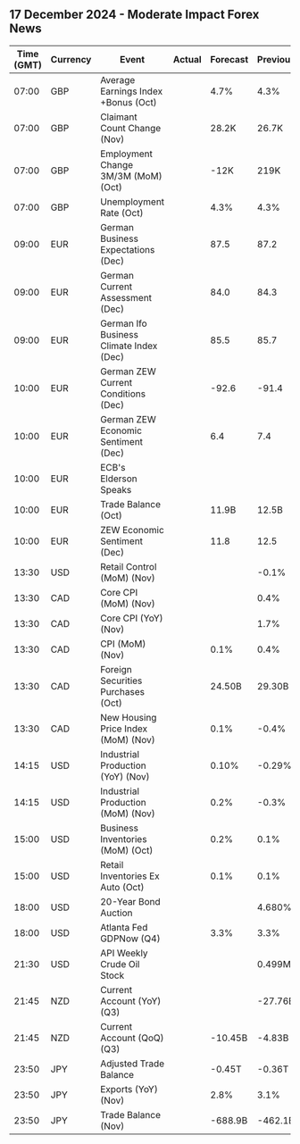 ## 17 December 2024 - Moderate Impact Forex News

| Time (GMT) | Currency | Event | Actual | Forecast | Previous |
|------|----------|-------|--------|----------|----------|
| 07:00 | GBP | Average Earnings Index +Bonus (Oct) |  | 4.7% | 4.3% |
| 07:00 | GBP | Claimant Count Change (Nov) |  | 28.2K | 26.7K |
| 07:00 | GBP | Employment Change 3M/3M (MoM) (Oct) |  | -12K | 219K |
| 07:00 | GBP | Unemployment Rate (Oct) |  | 4.3% | 4.3% |
| 09:00 | EUR | German Business Expectations (Dec) |  | 87.5 | 87.2 |
| 09:00 | EUR | German Current Assessment (Dec) |  | 84.0 | 84.3 |
| 09:00 | EUR | German Ifo Business Climate Index (Dec) |  | 85.5 | 85.7 |
| 10:00 | EUR | German ZEW Current Conditions (Dec) |  | -92.6 | -91.4 |
| 10:00 | EUR | German ZEW Economic Sentiment (Dec) |  | 6.4 | 7.4 |
| 10:00 | EUR | ECB's Elderson Speaks |  |  |  |
| 10:00 | EUR | Trade Balance (Oct) |  | 11.9B | 12.5B |
| 10:00 | EUR | ZEW Economic Sentiment (Dec) |  | 11.8 | 12.5 |
| 13:30 | USD | Retail Control (MoM) (Nov) |  |  | -0.1% |
| 13:30 | CAD | Core CPI (MoM) (Nov) |  |  | 0.4% |
| 13:30 | CAD | Core CPI (YoY) (Nov) |  |  | 1.7% |
| 13:30 | CAD | CPI (MoM) (Nov) |  | 0.1% | 0.4% |
| 13:30 | CAD | Foreign Securities Purchases (Oct) |  | 24.50B | 29.30B |
| 13:30 | CAD | New Housing Price Index (MoM) (Nov) |  | 0.1% | -0.4% |
| 14:15 | USD | Industrial Production (YoY) (Nov) |  | 0.10% | -0.29% |
| 14:15 | USD | Industrial Production (MoM) (Nov) |  | 0.2% | -0.3% |
| 15:00 | USD | Business Inventories (MoM) (Oct) |  | 0.2% | 0.1% |
| 15:00 | USD | Retail Inventories Ex Auto (Oct) |  | 0.1% | 0.1% |
| 18:00 | USD | 20-Year Bond Auction |  |  | 4.680% |
| 18:00 | USD | Atlanta Fed GDPNow (Q4) |  | 3.3% | 3.3% |
| 21:30 | USD | API Weekly Crude Oil Stock |  |  | 0.499M |
| 21:45 | NZD | Current Account (YoY) (Q3) |  |  | -27.76B |
| 21:45 | NZD | Current Account (QoQ) (Q3) |  | -10.45B | -4.83B |
| 23:50 | JPY | Adjusted Trade Balance |  | -0.45T | -0.36T |
| 23:50 | JPY | Exports (YoY) (Nov) |  | 2.8% | 3.1% |
| 23:50 | JPY | Trade Balance (Nov) |  | -688.9B | -462.1B |
